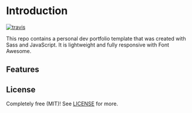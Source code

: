 # Introduction

[![travis](https://travis-ci.com/coolcode/meerkat-site.svg?branch=master)](https://travis-ci.com/coolcode/meerkat-site.svg?branch=master)

This repo contains a personal dev portfolio template that was created with Sass and JavaScript. It is lightweight and fully responsive with Font Awesome.

## Features


## License

Completely free (MIT)! See [LICENSE](LICENSE) for more.
